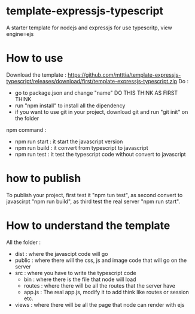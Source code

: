# template-expressjs-typescript
A starter template for nodejs and expressjs for use typescritp, view engine=ejs

# How to use
Download the template : https://github.com/mtttia/template-expressjs-typescript/releases/download/first/template-expressjs-typescript.zip
Do :
- go to package.json and change "name" DO THIS THINK AS FIRST THINK
- run "npm install" to install all the dipendency
- if you want to use git in your project, download git and run "git init" on the folder

npm command :
- npm run start : it start the javascript version
- npm run build : it convert from typescript to javascript
- npm run test  : it test the typescript code without convert to javascript

# how to publish
To publish your project, first test it "npm tun test", as second convert to javascirpt "npm run build", as third test the real server "npm run start".

# How to understand the template

All the folder :
- dist    : where the javascipt code will go
- public  : where there will the css, js and image code that will go on the server
- src     : where you have to write the typescript code
     - bin     : where there is the file that node will load
     - routes  : where there will be all the routes that the server have
     - app.js  : The real app.js, modify it to add think like routes or session etc.
- views   : where there will be all the page that node can render with ejs 
